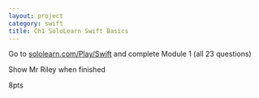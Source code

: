 ```yaml
---
layout: project
category: swift
title: Ch1 SoloLearn Swift Basics
---
```


Go to [sololearn.com/Play/Swift](https://www.sololearn.com/Play/Swift) and complete Module 1 (all 23 questions)

Show Mr Riley when finished

8pts
